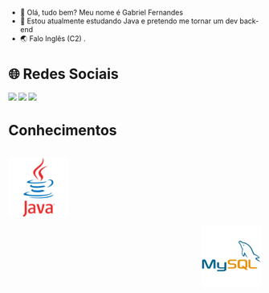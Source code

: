 - 👋 Olá, tudo bem? Meu nome é Gabriel Fernandes 
- 👀 Estou atualmente estudando Java e pretendo me tornar um dev back-end
- 🌏 Falo Inglês (C2)
.

<!---
GabrielFer555/GabrielFer555 is a ✨ special ✨ repository because its `README.md` (this file) appears on your GitHub profile.
You can click the Preview link to take a look at your changes.
--->
# 🌐 Redes Sociais


<div>

<a href="https://www.instagram.com/gaabriel_fnnd1/ " target="_blank"><img src="https://img.shields.io/badge/-Instagram-%23E4405F?style=for-the-badge&logo=instagram&logoColor=white" target="_blank"></a>
<a href = "mailto:          * (kaiberimanos3@gmail.com)*       "><img src="https://img.shields.io/badge/-Gmail-%23333?style=for-the-badge&logo=gmail&logoColor=white" destino ="_blank"></a>
<a href="https://www.linkedin.com/in/gabriel-fernandes-02846b242/" target="_blank"><img src="https://img.shields.io/badge/-LinkedIn-%230077B5?style=for-the-badge&logo=linkedin&logoColor=white" target="_blank"></a>
</div>

# Conhecimentos
<div style="display: inline_block"><br>
  <a href="https://github.com/GabrielFer555?tab=repositories"><img align="center" alt="Gabriel-Java" height="120" width"70" src="https://github.com/devicons/devicon/blob/master/icons/java/java-original-wordmark.svg"</a>
</div>
<div style="display: inline_block"><br>
  <a href="https://github.com/GabrielFer555?tab=repositories"><img align="right" alt="Gabriel-Java" height="120" width"70" src="https://github.com/devicons/devicon/blob/master/icons/mysql/mysql-original-wordmark.svg" alt ="Error"</a>
</div>
                                                                    
     
